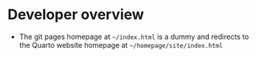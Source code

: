 # Developer overview

* The git pages homepage at `~/index.html` is a dummy and redirects to the Quarto website homepage at `~/homepage/site/index.html` 
